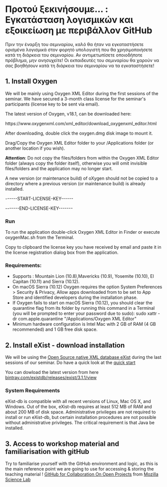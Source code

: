 
<h1>Προτού ξεκινήσουμε... : Εγκατάσταση λογισμικών και εξοικείωση με περιβάλλον GitHub </h1>

<p>Πριν την έναρξη του σεμιναρίου, καλό θα ήταν να εγκαταστήσετε ορισμένα λογισμικά στον φορητό υπολογιστή που θα χρησιμοποιήσετε κατά τη διάρκεια του σεμιναρίου. 
Αν αντιμετωπίσετε οποιοδήποτε πρόβλημα, μην ανησυχείτε! Οι εκπαιδευτές του σεμιναρίου θα χαρούν να σας βοηθήσουν κατά τη διάρκεια του σεμιναρίου να τα εγκαταστήσετε! 
</p>
<h2>1. Install Oxygen</h2> 
<p>We will be mainly using Oxygen XML Editor during the first sessions of the seminar. We have secured a 3-month class license for the seminar's participants (license key to be sent via email).</p>

<p>The latest version of Oxygen, v18.1, can be downloaded here:</p>
https://www.oxygenxml.com/xml_editor/download_oxygenxml_editor.html 
<p>After downloading, double click the oxygen.dmg disk image to mount it.

Drag/Copy the Oxygen XML Editor folder to your /Applications folder (or another location if you wish).
</p>

**Attention**: Do not copy the files/folders from within the Oxygen XML Editor folder (always copy the folder itself), otherwise you will omit invisible files/folders and the application may no longer start.

A new version (or maintenance build) of oXygen should not be copied to a directory where a previous version (or maintenance build) is already installed.

------START-LICENSE-KEY------

-------END-LICENSE-KEY-------

<h3>Run</h3>
<p>To run the application double-click Oxygen XML Editor in Finder or execute oxygenMac.sh from the Terminal.

Copy to clipboard the license key you have received by email and paste it in the license registration dialog box from the application.</p>
<h3>Requirements:</h3>
<ul><li>Supports  : Mountain Lion (10.8),Mavericks (10.9), Yosemite (10.10), El Capitan (10.11) and Sierra (10.12).</li>
<li>On macOS Sierra (10.12) Oxygen requires the option System Preferences > Security & Privacy, Allow apps downloaded from to be set to App Store and identified developers during the installation phase.</li>
<li>If Oxygen fails to start on macOS Sierra (10.12), you should clear the quarantine flag from its folder by running this command in a Terminal (you will be prompted to enter your password due to sudo): sudo xattr -dr com.apple.quarantine "/Applications/Oxygen XML Editor"</li>
<li>Minimum hardware configuration is Intel Mac with 2 GB of RAM (4 GB recommended) and 1 GB free disk space.</li>
</ul>


<h2>2. Install eXist  - download installation </h2>
<p>We will be using the <a href="http://exist-db.org/exist/apps/homepage/index.html">Open Source native XML database eXist</a> during the last sessions of our seminar. Do have a quick look at the <a href="http://exist-db.org/exist/apps/doc/quickstart.xml">quick start</a> </p>

You can dowload the latest version from here <a href="bintray.com/existdb/releases/exist/3.1.1/view">
bintray.com/existdb/releases/exist/3.1.1/view </a>

<h3>System Requirements</h3>
<p>eXist-db is compatible with all recent versions of Linux, Mac OS X, and Windows. Out of the box, eXist-db requires at least 512 MB of RAM and about 200 MB of disk space. Administrative privileges are not required to install or run eXist-db, but certain installation procedures are not possible without administrative privileges. The critical requirement is that Java be installed.</p>


<h2>3. Access to workshop material and familiarisation with gitHub</h2>

Try to familiarise yourself with the GitHub environment and  logic, as this is the main reference point we are going to use for accessing & storing the teaching material !  <a href="http://mozillascience.github.io/working-open-workshop/github_for_collaboration/">GitHub for Collaboration On Open Projects</a> from <a href="https://science.mozilla.org/">Mozilla Science Lab</a>

